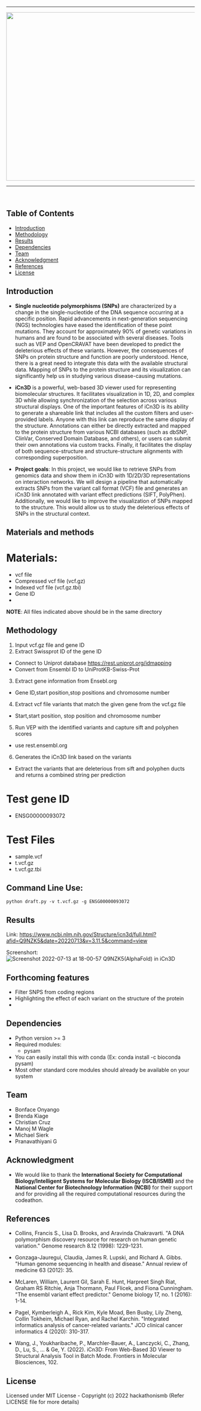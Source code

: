 ***

<p align = "center">
  <img src = "https://user-images.githubusercontent.com/74168582/178574993-f3225e4e-63c5-4f67-8804-2aa4480ff24d.png" width="700" height="450">
</p>

***

</br>

## Table of Contents
- [Introduction](#Introduction)
- [Methodology](#Methodology)
- [Results](#Results)
- [Dependencies](#Dependencies)
- [Team](#Team)
- [Acknowledgment](#Acknowledgment)
- [References](#References)
- [License](#License)

## Introduction

- **Single nucleotide polymorphisms (SNPs)** are characterized by a change in the single-nucleotide of the DNA sequence occurring at a specific position. Rapid advancements in next-generation sequencing (NGS) technologies have eased the identification of these point mutations. They account for approximately 90% of genetic variations in humans and are found to be associated with several diseases. Tools such as VEP and OpenCRAVAT have been developed to predict the deleterious effects of these variants. However, the consequences of SNPs on protein structure and function are poorly understood. Hence, there is a great need to integrate this data with the available structural data. Mapping of SNPs to the protein structure and its visualization can significantly help us in studying various disease-causing mutations.

- **iCn3D** is a powerful, web-based 3D viewer used for representing biomolecular structures. It facilitates visualization in 1D, 2D, and complex 3D while allowing synchronization of the selection across various structural displays. One of the important features of iCn3D is its ability to generate a shareable link that includes all the custom filters and user-provided labels. Anyone with this link can reproduce the same display of the structure. Annotations can either be directly extracted and mapped to the protein structure from various NCBI databases (such as dbSNP, ClinVar, Conserved Domain Database, and others), or users can submit their own annotations via custom tracks. Finally, it facilitates the display of both sequence-structure and structure-structure alignments with corresponding superposition.

- **Project goals**: In this project, we would like to retrieve SNPs from genomics data and show them in iCn3D with 1D/2D/3D representations on interaction networks. We will design a pipeline that automatically extracts SNPs from the variant call format (VCF) file and generates an iCn3D link annotated with variant effect predictions (SIFT, PolyPhen). Additionally, we would like to improve the visualization of SNPs mapped to the structure. This would allow us to study the deleterious effects of SNPs in the structural context.



## Materials and methods
# Materials:
- vcf file
- Compressed vcf file (vcf.gz)
- Indexed vcf file (vcf.gz.tbi)
- Gene ID
- 
**NOTE**: All files indicated above should be in the same directory

## Methodology
1. Input vcf.gz file and gene ID 
2. Extract Swissprot ID of the gene ID
- Connect to Uniprot database https://rest.uniprot.org/idmapping
- Convert from Ensembl ID to UniProtKB-Swiss-Prot
3. Extract gene information from Ensebl.org 
- Gene ID,start position,stop positions and chromosome number
4. Extract vcf file variants that match the given gene from the vcf.gz file 
- Start,start position, stop position  and chromosome number
5. Run VEP with the identified variants and capture sift and polyphen scores 
- use rest.ensembl.org
6. Generates the iCn3D link  based on the variants
- Extract the variants that are deleterious from sift and polyphen ducts and returns a combined string per prediction

# Test gene  ID 
- ENSG00000093072

# Test Files
- sample.vcf 
- t.vcf.gz  
- t.vcf.gz.tbi  

## Command Line Use:
```
python draft.py -v t.vcf.gz -g ENSG00000093072
```

## Results
Link: https://www.ncbi.nlm.nih.gov/Structure/icn3d/full.html?afid=Q9NZK5&date=20220713&v=3.11.5&command=view

 Screenshort: 
![Screenshot 2022-07-13 at 18-00-57 Q9NZK5(AlphaFold) in iCn3D](https://user-images.githubusercontent.com/92297911/178769428-da5c1d34-fff0-4bc2-9d1b-e6937b75c5e0.png)

## Forthcoming features
- Filter SNPS from coding regions
- Highlighting the effect of each variant on the structure of the protein
- 
## Dependencies
- Python version >= 3
- Required modules:
  * pysam
- You can easily install this with conda (Ex: conda install -c bioconda pysam)
- Most other standard core modules should already be available on your system


## Team 
- Bonface Onyango
- Brenda Kiage
- Christian Cruz
- Manoj M Wagle
- Michael Sierk
- Pranavathiyani G

## Acknowledgment
- We would like to thank the **International Society for Computational Biology/Intelligent Systems for Molecular Biology (ISCB/ISMB)** and the **National Center for Biotechnology Information (NCBI)** for their support and for providing all the required computational resources during the codeathon.


## References
- Collins, Francis S., Lisa D. Brooks, and Aravinda Chakravarti. "A DNA polymorphism discovery resource for research on human genetic variation." Genome research 8.12 (1998): 1229-1231.

- Gonzaga-Jauregui, Claudia, James R. Lupski, and Richard A. Gibbs. "Human genome sequencing in health and disease." Annual review of medicine 63 (2012): 35.

- McLaren, William, Laurent Gil, Sarah E. Hunt, Harpreet Singh Riat, Graham RS Ritchie, Anja Thormann, Paul Flicek, and Fiona Cunningham. "The ensembl variant effect predictor." Genome biology 17, no. 1 (2016): 1-14.

- Pagel, Kymberleigh A., Rick Kim, Kyle Moad, Ben Busby, Lily Zheng, Collin Tokheim, Michael Ryan, and Rachel Karchin. "Integrated informatics analysis of cancer-related variants." JCO clinical cancer informatics 4 (2020): 310-317.

- Wang, J., Youkharibache, P., Marchler-Bauer, A., Lanczycki, C., Zhang, D., Lu, S., ... & Ge, Y. (2022). iCn3D: From Web-Based 3D Viewer to Structural Analysis Tool in Batch Mode. Frontiers in Molecular Biosciences, 102.


## License
Licensed under MIT License - Copyright (c) 2022 hackathonismb (Refer LICENSE file for more details)
